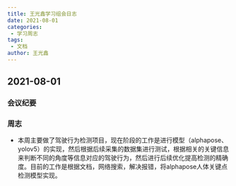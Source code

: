 ```yaml
---
title: 王光鑫学习组会日志
date: 2021-08-01
categories:
 - 学习周志
tags:
 - 文档
author: 王光鑫
---
```

## 2021-08-01
### 会议纪要
### 周志
- 本周主要做了驾驶行为检测项目，现在阶段的工作是进行模型（alphapose、yolov5）的实现，然后根据后续采集的数据集进行测试，根据相关的关键信息来判断不同的角度等信息对应的驾驶行为，然后进行后续优化提高检测的精确度。目前的工作是根据文档，网络搜索，解决报错，将alphapose人体关键点检测模型实现。  

